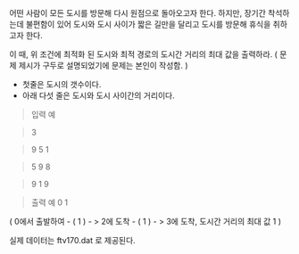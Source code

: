 어떤 사람이 모든 도시를 방문해 다시 원점으로 돌아오고자 한다.
하지만, 장기간 착석하는데 불편함이 있어 도시와 도시 사이가
짧은 길만을 달리고 도시를 방문해 휴식을 취하고자 한다.

이 때, 위 조건에 최적화 된 도시와 최적 경로의 도시간 거리의 최대 값을 출력하라.
( 문제 제시가 구두로 설명되었기에 문제는 본인이 작성함. )


* 첫줄은 도시의 갯수이다.
* 아래 다섯 줄은 도시와 도시 사이간의 거리이다.

> 입력 예

> 3

> 9 5 1

> 5 9 8

> 9 1 9


>출력 예
> 0
> 1

( 0에서 출발하여 - ( 1 ) - > 2에 도착 - ( 1 ) - > 3에 도착, 도시간 거리의 최대 값 1 )

실제 데이터는 ftv170.dat 로 제공된다.
